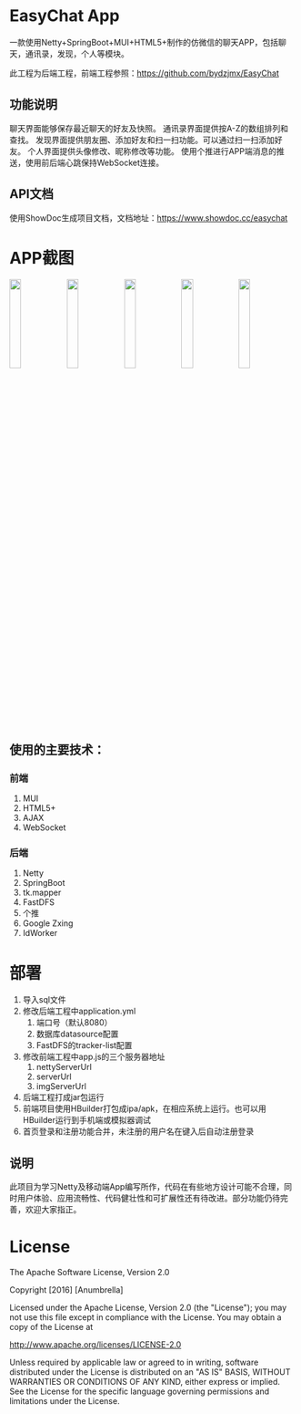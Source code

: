 # EasyChat App

一款使用Netty+SpringBoot+MUI+HTML5+制作的仿微信的聊天APP，包括聊天，通讯录，发现，个人等模块。

此工程为后端工程，前端工程参照：https://github.com/bydzjmx/EasyChat

## 功能说明

聊天界面能够保存最近聊天的好友及快照。
通讯录界面提供按A-Z的数组排列和查找。
发现界面提供朋友圈、添加好友和扫一扫功能。可以通过扫一扫添加好友。
个人界面提供头像修改、昵称修改等功能。
使用个推进行APP端消息的推送，使用前后端心跳保持WebSocket连接。

## API文档
使用ShowDoc生成项目文档，文档地址：https://www.showdoc.cc/easychat

# APP截图
<img src="https://github.com/bydzjmx/EasyChat-Netty/blob/master/images/screenshots/login.jpg" width="20%" height="20%"><img src="https://github.com/bydzjmx/EasyChat-Netty/blob/master/images/screenshots/chatList.jpg" width="20%" height="20%"><img src="https://github.com/bydzjmx/EasyChat-Netty/blob/master/images/screenshots/contact.jpg" width="20%" height="20%"><img src="https://github.com/bydzjmx/EasyChat-Netty/blob/master/images/screenshots/discovery.jpg" width="20%" height="20%"><img src="https://github.com/bydzjmx/EasyChat-Netty/blob/master/images/screenshots/userInfo.jpg" width="20%" height="20%">

## 使用的主要技术：

### 前端

1. MUI
2. HTML5+
3. AJAX
4. WebSocket

### 后端

1. Netty
2. SpringBoot
3. tk.mapper
4. FastDFS
5. 个推
6. Google Zxing
7. IdWorker

# 部署

1. 导入sql文件
2. 修改后端工程中application.yml
   1. 端口号（默认8080）
   2. 数据库datasource配置
   3. FastDFS的tracker-list配置
3. 修改前端工程中app.js的三个服务器地址
   1. nettyServerUrl
   2. serverUrl
   3. imgServerUrl
4. 后端工程打成jar包运行
5. 前端项目使用HBuilder打包成ipa/apk，在相应系统上运行。也可以用HBuilder运行到手机端或模拟器调试
6. 首页登录和注册功能合并，未注册的用户名在键入后自动注册登录

## 说明

此项目为学习Netty及移动端App编写所作，代码在有些地方设计可能不合理，同时用户体验、应用流畅性、代码健壮性和可扩展性还有待改进。部分功能仍待完善，欢迎大家指正。

# License

The Apache Software License, Version 2.0

Copyright [2016] [Anumbrella]

Licensed under the Apache License, Version 2.0 (the "License"); you may not use this file except in compliance with the License. You may obtain a copy of the License at

http://www.apache.org/licenses/LICENSE-2.0

Unless required by applicable law or agreed to in writing, software distributed under the License is distributed on an "AS IS" BASIS, WITHOUT WARRANTIES OR CONDITIONS OF ANY KIND, either express or implied. See the License for the specific language governing permissions and limitations under the License.
